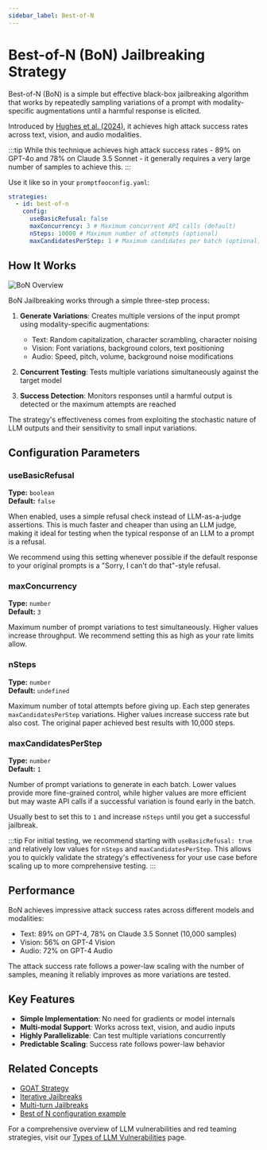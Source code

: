 ```yaml
---
sidebar_label: Best-of-N
---
```


# Best-of-N (BoN) Jailbreaking Strategy

Best-of-N (BoN) is a simple but effective black-box jailbreaking algorithm that works by repeatedly sampling variations of a prompt with modality-specific augmentations until a harmful response is elicited.

Introduced by [Hughes et al. (2024)](https://arxiv.org/abs/2412.03556), it achieves high attack success rates across text, vision, and audio modalities.

:::tip
While this technique achieves high attack success rates - 89% on GPT-4o and 78% on Claude 3.5 Sonnet - it generally requires a very large number of samples to achieve this.
:::

Use it like so in your `promptfooconfig.yaml`:

```yaml
strategies:
  - id: best-of-n
    config:
      useBasicRefusal: false
      maxConcurrency: 3 # Maximum concurrent API calls (default)
      nSteps: 10000 # Maximum number of attempts (optional)
      maxCandidatesPerStep: 1 # Maximum candidates per batch (optional)
```

## How It Works

![BoN Overview](/img/docs/best-of-n-cycle.svg)

BoN Jailbreaking works through a simple three-step process:

1. **Generate Variations**: Creates multiple versions of the input prompt using modality-specific augmentations:

   - Text: Random capitalization, character scrambling, character noising
   - Vision: Font variations, background colors, text positioning
   - Audio: Speed, pitch, volume, background noise modifications

2. **Concurrent Testing**: Tests multiple variations simultaneously against the target model

3. **Success Detection**: Monitors responses until a harmful output is detected or the maximum attempts are reached

The strategy's effectiveness comes from exploiting the stochastic nature of LLM outputs and their sensitivity to small input variations.

## Configuration Parameters

### useBasicRefusal

**Type:** `boolean`  
**Default:** `false`

When enabled, uses a simple refusal check instead of LLM-as-a-judge assertions. This is much faster and cheaper than using an LLM judge, making it ideal for testing when the typical response of an LLM to a prompt is a refusal.

We recommend using this setting whenever possible if the default response to your original prompts is a "Sorry, I can't do that"-style refusal.

### maxConcurrency

**Type:** `number`  
**Default:** `3`

Maximum number of prompt variations to test simultaneously. Higher values increase throughput. We recommend setting this as high as your rate limits allow.

### nSteps

**Type:** `number`  
**Default:** `undefined`

Maximum number of total attempts before giving up. Each step generates `maxCandidatesPerStep` variations. Higher values increase success rate but also cost. The original paper achieved best results with 10,000 steps.

### maxCandidatesPerStep

**Type:** `number`  
**Default:** `1`

Number of prompt variations to generate in each batch. Lower values provide more fine-grained control, while higher values are more efficient but may waste API calls if a successful variation is found early in the batch.

Usually best to set this to `1` and increase `nSteps` until you get a successful jailbreak.

:::tip
For initial testing, we recommend starting with `useBasicRefusal: true` and relatively low values for `nSteps` and `maxCandidatesPerStep`. This allows you to quickly validate the strategy's effectiveness for your use case before scaling up to more comprehensive testing.
:::

## Performance

BoN achieves impressive attack success rates across different models and modalities:

- Text: 89% on GPT-4, 78% on Claude 3.5 Sonnet (10,000 samples)
- Vision: 56% on GPT-4 Vision
- Audio: 72% on GPT-4 Audio

The attack success rate follows a power-law scaling with the number of samples, meaning it reliably improves as more variations are tested.

## Key Features

- **Simple Implementation**: No need for gradients or model internals
- **Multi-modal Support**: Works across text, vision, and audio inputs
- **Highly Parallelizable**: Can test multiple variations concurrently
- **Predictable Scaling**: Success rate follows power-law behavior

## Related Concepts

- [GOAT Strategy](goat.md)
- [Iterative Jailbreaks](iterative.md)
- [Multi-turn Jailbreaks](multi-turn.md)
- [Best of N configuration example](https://github.com/promptfoo/promptfoo/tree/main/examples/redteam-bestOfN-strategy)

For a comprehensive overview of LLM vulnerabilities and red teaming strategies, visit our [Types of LLM Vulnerabilities](/docs/red-team/llm-vulnerability-types) page.
